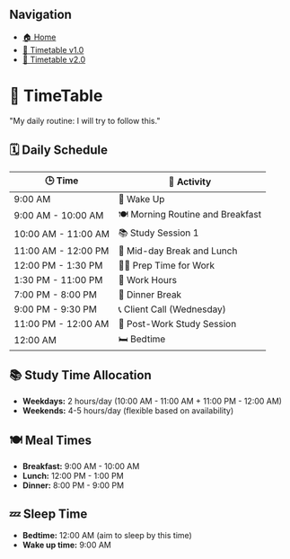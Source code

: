## Navigation

- [🏠 Home](https://utkarshyadav01.github.io/TimeTable/)
- [📅 Timetable v1.0](https://utkarshyadav01.github.io/TimeTable/WEB-INF/Timetable_v1.0.htm)
- [📅 Timetable v2.0](https://utkarshyadav01.github.io/TimeTable/WEB-INF/Timetable_v2.0.htm)


# 📆 TimeTable 
"My daily routine: I will try to follow this."

## 🗓️ Daily Schedule

| 🕒 Time           | 📝 Activity                         |
|-------------------|-------------------------------------|
| 9:00 AM           | 🌅 Wake Up                          |
| 9:00 AM - 10:00 AM | 🍽️ Morning Routine and Breakfast   |
| 10:00 AM - 11:00 AM | 📚 Study Session 1                |
| 11:00 AM - 12:00 PM | 🍱 Mid-day Break and Lunch         |
| 12:00 PM - 1:30 PM  | 🧑‍💻 Prep Time for Work            |
| 1:30 PM - 11:00 PM  | 💼 Work Hours                     |
| 7:00 PM - 8:00 PM   | 🍲 Dinner Break                   |
| 9:00 PM - 9:30 PM   | 📞 Client Call (Wednesday)        |
| 11:00 PM - 12:00 AM | 📖 Post-Work Study Session        |
| 12:00 AM           | 🛏️ Bedtime                        |

## 📚 Study Time Allocation

- **Weekdays:** 2 hours/day (10:00 AM - 11:00 AM + 11:00 PM - 12:00 AM)
- **Weekends:** 4-5 hours/day (flexible based on availability)

## 🍽️ Meal Times

- **Breakfast:** 9:00 AM - 10:00 AM
- **Lunch:** 12:00 PM - 1:00 PM
- **Dinner:** 8:00 PM - 9:00 PM

## 💤 Sleep Time

- **Bedtime:** 12:00 AM (aim to sleep by this time)
- **Wake up time:** 9:00 AM
